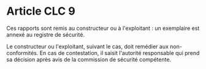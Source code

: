 # Article CLC 9

Ces rapports sont remis au constructeur ou à l'exploitant : un exemplaire est annexé au registre de sécurité.

Le constructeur ou l'exploitant, suivant le cas, doit remédier aux non-conformités. En cas de contestation, il saisit l'autorité responsable qui prend sa décision après avis de la commission de sécurité compétente.
